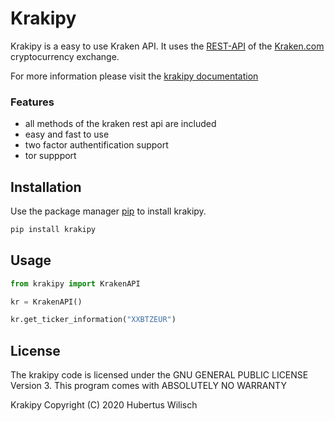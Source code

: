 # Krakipy
Krakipy is a easy to use Kraken API.
It uses the [REST-API](https://www.kraken.com/features/api) of the [Kraken.com](https://www.kraken.com) cryptocurrency exchange.

For more information please visit the [krakipy documentation](https://krakipy.readthedocs.io/en/latest/)

### Features
- all methods of the kraken rest api are included
- easy and fast to use
- two factor authentification support
- tor suppport

## Installation

Use the package manager [pip](https://pip.pypa.io/en/stable/) to install krakipy.

```bash
pip install krakipy
```

## Usage

```python
from krakipy import KrakenAPI

kr = KrakenAPI()

kr.get_ticker_information("XXBTZEUR")
```

## License

The krakipy code is licensed under the GNU GENERAL PUBLIC LICENSE Version 3.
This program comes with ABSOLUTELY NO WARRANTY

Krakipy  Copyright (C) 2020  Hubertus Wilisch